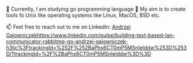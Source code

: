 🌱 Currently, I am studying go programming language
💞️ My aim is to create tools fo Unix like operating systems like Linux, MacOS, BSD etc.

📫 Feel free to reach out to me on LinkedIn: [Andrzej Gajowniczek](https://www.linkedin.com/pulse/building-text-based-lan-communicator-rabbitmq-go-andrzej-gajowniczek-h3ljc%3FtrackingId=%252F%252BaPhs6CT0mP5MSnIelddw%253D%253D/?trackingId=%2F%2BaPhs6CT0mP5MSnIelddw%3D%3D)https://www.linkedin.com/pulse/building-text-based-lan-communicator-rabbitmq-go-andrzej-gajowniczek-h3ljc%3FtrackingId=%252F%252BaPhs6CT0mP5MSnIelddw%253D%253D/?trackingId=%2F%2BaPhs6CT0mP5MSnIelddw%3D%3D
